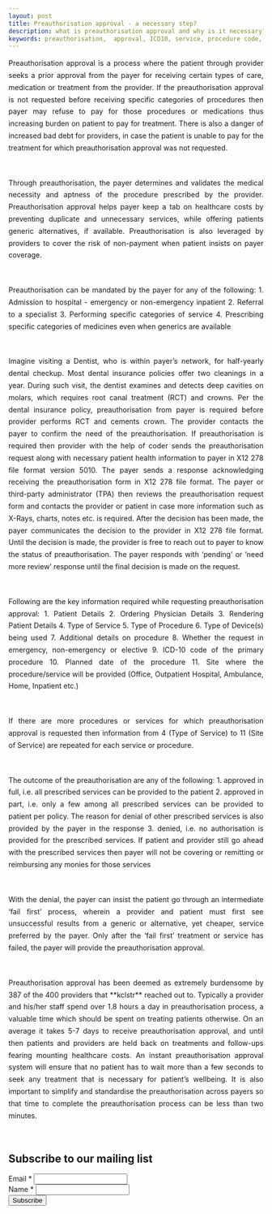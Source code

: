 ```yaml
---
layout: post
title: Preauthorisation approval - a necessary step?
description: what is preauthorisation approval and why is it necessary? 
keywords: preauthorisation,  approval, ICD10, service, procedure code, ICD10 code, category of services, claim denied, partial approval, claim approval, claim, filing, health insurance, remittance, electronic remittance, initial review, payer, provider, payment, claim review
---
```


<p style="text-align: justify;line-height: 1.7">
Preauthorisation approval is a process where the patient through provider seeks a prior approval from the payer for receiving certain types of care, medication or treatment from the provider. If the preauthorisation approval is not requested before receiving specific categories of procedures then payer may refuse to pay for those procedures or medications thus increasing burden on patient to pay for treatment. There is also a danger of increased bad debt for providers, in case the patient is unable to pay for the treatment for which preauthorisation approval was not requested. </p> <br />

<p style="text-align: justify;line-height: 1.7">
Through preauthorisation, the payer determines and validates the medical necessity and aptness of the procedure prescribed by the provider. Preauthorisation approval helps payer keep a tab on healthcare costs by preventing duplicate and unnecessary services, while offering patients generic alternatives, if available. Preauthorisation is also leveraged by providers to cover the risk of non-payment when patient insists on payer coverage. 
</p> <br />

<p style="text-align: justify;line-height: 1.7">
Preauthorisation can be mandated by the payer for any of the following:
1. Admission to hospital - emergency or non-emergency inpatient
2. Referral to a specialist
3. Performing specific categories of service
4. Prescribing specific categories of medicines even when generics are available
</p> <br />

<p style="text-align: justify;line-height: 1.7">
Imagine visiting a Dentist, who is within payer’s network, for half-yearly dental checkup. Most dental insurance policies offer two cleanings in a year. During such visit, the dentist examines and detects deep cavities on molars, which requires root canal treatment (RCT) and crowns. Per the dental insurance policy, preauthorisation from payer is required before provider performs RCT and cements crown. The provider contacts the payer to confirm the need of the preauthorisation. If preauthorisation is required then provider with the help of coder sends the preauthorisation request along with necessary patient health information to payer in X12 278 file format version 5010. The payer sends a response acknowledging receiving the preauthorisation form in X12 278 file format. The payer or third-party administrator (TPA) then reviews the preauthorisation request form and contacts the provider or patient in case more information such as X-Rays, charts, notes etc. is required. After the decision has been made, the payer communicates the decision to the provider in X12 278 file format. Until the decision is made, the provider is free to reach out to payer to know the status of preauthorisation. The payer responds with ‘pending’ or ‘need more review’ response until the final decision is made on the request. 
</p> <br />

<p style="text-align: justify;line-height: 1.7">
Following are the key information required while requesting preauthorisation approval:
1. Patient Details
2. Ordering Physician Details
3. Rendering Patient Details
4. Type of Service
5. Type of Procedure
6. Type of Device(s) being used
7. Additional details on procedure
8. Whether the request in emergency, non-emergency or elective
9. ICD-10 code of the primary procedure
10. Planned date of the procedure
11. Site where the procedure/service will be provided (Office, Outpatient Hospital, Ambulance, Home, Inpatient etc.)
</p> <br />

<p style="text-align: justify;line-height: 1.7">
If there are more procedures or services for which preauthorisation approval is requested then information from 4 (Type of Service) to 11 (Site of Service) are repeated for each service or procedure.
</p> <br />

<p style="text-align: justify;line-height: 1.7">
The outcome of the preauthorisation are any of the following:
1. approved in full, i.e. all prescribed services can be provided to the patient
2. approved in part, i.e. only a few among all prescribed services can be provided to patient per policy. The reason for denial of other prescribed services is also provided by the payer in the response
3. denied, i.e. no authorisation is provided for the prescribed services. If patient and provider still go ahead with the prescribed services then payer will not be covering or remitting or reimbursing any monies for those services
</p> <br />

<p style="text-align: justify;line-height: 1.7">
With the denial, the payer can insist the patient go through an intermediate ‘fail first’ process, wherein a provider and patient must first see unsuccessful results from a generic or alternative, yet cheaper, service preferred by the payer. Only after the ‘fail first’ treatment or service has failed, the payer will provide the preauthorisation approval.  
</p> <br />

<p style="text-align: justify;line-height: 1.7">
Preauthorisation approval has been deemed as extremely burdensome by 387 of the 400 providers that **kclstr** reached out to. Typically a provider and his/her staff spend over 1.8 hours a day in preauthorisation process, a valuable time which should be spent on treating patients otherwise.  On an average it takes 5-7 days to receive preauthorisation approval, and until then patients and providers are held back on treatments and follow-ups fearing mounting healthcare costs. An instant preauthorisation approval system will ensure that no patient has to wait more than a few seconds to seek any treatment that is necessary for patient’s wellbeing. It is also important to simplify and standardise the preauthorisation across payers so that time to complete the preauthorisation process can be less than two minutes.
</p> <br />


<form action="https://gmail.us20.list-manage.com/subscribe/post?u=0e628327d496d7cbe86598540&amp;id=801bf936e2" method="post" id="mc-embedded-subscribe-form" name="mc-embedded-subscribe-form" class="validate" target="_blank" novalidate>
    <div id="mc_embed_signup_scroll">
	<h2>Subscribe to our mailing list</h2>
<div class="mc-field-group">
	<label for="mce-EMAIL">Email  <span class="asterisk">*</span>
</label>
	<input type="email" value="" name="EMAIL" class="required email" id="mce-EMAIL">
</div>
<div class="mc-field-group">
	<label for="mce-FNAME">Name  <span class="asterisk">*</span>
</label>
	<input type="text" value="" name="FNAME" class="required" id="mce-FNAME">
</div>
	<div id="mce-responses" class="clear">
		<div class="response" id="mce-error-response" style="display:none"></div>
		<div class="response" id="mce-success-response" style="display:none"></div>
	</div>    
    <div style="position: absolute; left: -5000px;" aria-hidden="true"><input type="text" name="b_0e628327d496d7cbe86598540_801bf936e2" tabindex="-1" value=""></div>
    <div class="clear"><input type="submit" value="Subscribe" name="subscribe" id="mc-embedded-subscribe" class="button"></div>
    </div>
</form>

<script type='text/javascript' src='//s3.amazonaws.com/downloads.mailchimp.com/js/mc-validate.js'></script><script type='text/javascript'>(function($) {window.fnames = new Array(); window.ftypes = new Array();fnames[0]='EMAIL';ftypes[0]='email';fnames[1]='FNAME';ftypes[1]='text';fnames[3]='ADDRESS';ftypes[3]='address';fnames[4]='PHONE';ftypes[4]='phone';fnames[5]='BIRTHDAY';ftypes[5]='birthday';}(jQuery));var $mcj = jQuery.noConflict(true);</script>

